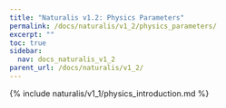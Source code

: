 ```yaml
---
title: "Naturalis v1.2: Physics Parameters"
permalink: /docs/naturalis/v1_2/physics_parameters/
excerpt: ""
toc: true
sidebar:
  nav: docs_naturalis_v1_2
parent_url: /docs/naturalis/v1_2/
---
```


{% include naturalis/v1_1/physics_introduction.md %}
